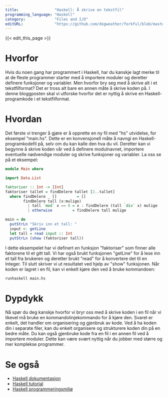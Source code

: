 ```yaml
---
title:                "Haskell: Å skrive en tekstfil"
programming_language: "Haskell"
category:             "Files and I/O"
editURL:              "https://github.com/dogweather/forkful/blob/master/content/no/haskell/writing-a-text-file.md"
---
```


{{< edit_this_page >}}

# Hvorfor

Hvis du noen gang har programmert i Haskell, har du kanskje lagt merke til at de fleste programmer starter med å importere moduler og deretter definere funksjoner og variabler. Men hvorfor bry seg med å skrive alt i et tekstfilformat? Det er tross alt bare en annen måte å skrive koden på. I denne bloggposten skal vi utforske hvorfor det er nyttig å skrive en Haskell-programkode i et tekstfilformat.

# Hvordan

Det første vi trenger å gjøre er å opprette en ny fil med "hs" utvidelse, for eksempel "main.hs". Dette er en konvensjonell måte å navngi en Haskell-programkodefil på, selv om du kan kalle den hva du vil. Deretter kan vi begynne å skrive koden vår ved å definere modulnavnet, importere eventuelle nødvendige moduler og skrive funksjoner og variabler. La oss se på et eksempel:

```Haskell
module Main where

import Data.List

faktoriser :: Int -> [Int]
faktoriser tallet = findDelere tallet [2..tallet]
  where findDelere _ []         = []
        findDelere tall (x:mulige)
          | tall `mod` x == 0 = x : findDelere (tall `div` x) mulige
          | otherwise         = findDelere tall mulige

main = do
  putStrLn "Skriv inn et tall: "
  input <- getLine
  let tall = read input :: Int
  putStrLn (show (faktoriser tall))
```

I dette eksempelet har vi definert en funksjon "faktoriser" som finner alle faktorene til et gitt tall. Vi har også brukt funksjonen "getLine" for å lese inn et tall fra brukeren og deretter brukt "read" for å konvertere det til en Integer. Til slutt skriver vi ut resultatet ved hjelp av "show" funksjonen. Når koden er lagret i en fil, kan vi enkelt kjøre den ved å bruke kommandoen:

```bash
runhaskell main.hs
```

# Dypdykk

Nå spør du deg kanskje hvorfor vi bryr oss med å skrive koden i en fil når vi likevel må bruke en kommandolinjekommando for å kjøre den. Svaret er enkelt, det handler om organisering og gjenbruk av kode. Ved å ha koden din i separate filer, kan du enkelt organisere og strukturere koden din på en bedre måte. Du kan også gjenbruke kode fra en fil i en annen fil ved å importere moduler. Dette kan være svært nyttig når du jobber med større og mer komplekse programmer.

# Se også

- [Haskell dokumentasjon](https://www.haskell.org/documentation/#books)
- [Haskell tutorial](https://wiki.haskell.org/Tutorials)
- [Haskell programmeringsmiljø](https://www.haskell.org/platform/)
